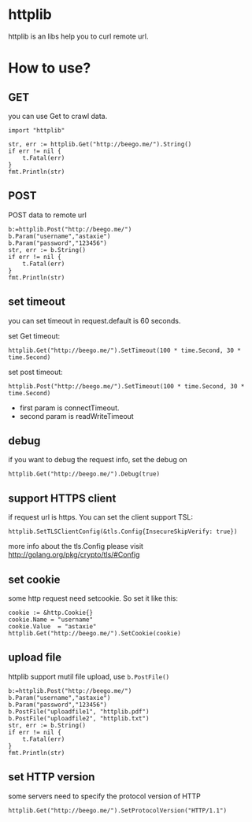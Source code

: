 # httplib
httplib is an libs help you to curl remote url.

# How to use?

## GET
you can use Get to crawl data.

	import "httplib"
	
	str, err := httplib.Get("http://beego.me/").String()
	if err != nil {
		t.Fatal(err)
	}
	fmt.Println(str)
	
## POST
POST data to remote url

	b:=httplib.Post("http://beego.me/")
	b.Param("username","astaxie")
	b.Param("password","123456")
	str, err := b.String()
	if err != nil {
		t.Fatal(err)
	}
	fmt.Println(str)

## set timeout
you can set timeout in request.default is 60 seconds.

set Get timeout:

	httplib.Get("http://beego.me/").SetTimeout(100 * time.Second, 30 * time.Second)
	
set post timeout:	
	
	httplib.Post("http://beego.me/").SetTimeout(100 * time.Second, 30 * time.Second)

- first param is connectTimeout.
- second param is readWriteTimeout

## debug
if you want to debug the request info, set the debug on

	httplib.Get("http://beego.me/").Debug(true)
	
## support HTTPS client
if request url is https. You can set the client support TSL:

	httplib.SetTLSClientConfig(&tls.Config{InsecureSkipVerify: true})
	
more info about the tls.Config please visit http://golang.org/pkg/crypto/tls/#Config	
		
## set cookie
some http request need setcookie. So set it like this:

	cookie := &http.Cookie{}
	cookie.Name = "username"
	cookie.Value  = "astaxie"
	httplib.Get("http://beego.me/").SetCookie(cookie)

## upload file
httplib support mutil file upload, use `b.PostFile()`

	b:=httplib.Post("http://beego.me/")
	b.Param("username","astaxie")
	b.Param("password","123456")
	b.PostFile("uploadfile1", "httplib.pdf")
	b.PostFile("uploadfile2", "httplib.txt")
	str, err := b.String()
	if err != nil {
		t.Fatal(err)
	}
	fmt.Println(str)

## set HTTP version
some servers need to specify the protocol version of HTTP

	httplib.Get("http://beego.me/").SetProtocolVersion("HTTP/1.1")